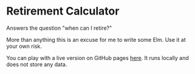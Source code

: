 # Retirement Calculator

Answers the question "when can I retire?"

More than anything this is an excuse for me to write some Elm. Use it at your own risk.

You can play with a live version on GitHub pages [here](https://cbguder.github.io/retirement-calculator/).
It runs locally and does not store any data.
